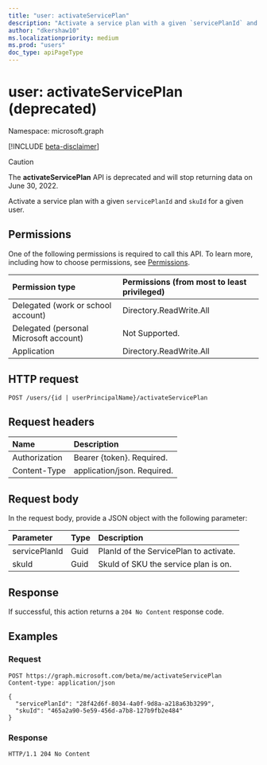 ```yaml
---
title: "user: activateServicePlan"
description: "Activate a service plan with a given `servicePlanId` and `skuId` for a given user."
author: "dkershaw10"
ms.localizationpriority: medium
ms.prod: "users"
doc_type: apiPageType
---
```


# user: activateServicePlan (deprecated)

Namespace: microsoft.graph

[!INCLUDE [beta-disclaimer](../../includes/beta-disclaimer.md)]

> [!CAUTION]
> The **activateServicePlan** API is deprecated and will stop returning data on June 30, 2022.

Activate a service plan with a given `servicePlanId` and `skuId` for a given user.

## Permissions

One of the following permissions is required to call this API. To learn more, including how to choose permissions, see [Permissions](/graph/permissions-reference).

|Permission type|Permissions (from most to least privileged)|
| :--- | :--- |
| Delegated (work or school account) | Directory.ReadWrite.All |
| Delegated (personal Microsoft account) | Not Supported. |
| Application | Directory.ReadWrite.All |

## HTTP request

<!-- {
  "blockType": "ignored"
}
-->

``` http
POST /users/{id | userPrincipalName}/activateServicePlan
```

## Request headers

| Name | Description |
| :--- | :--- |
| Authorization | Bearer {token}. Required. |
| Content-Type | application/json. Required. |

## Request body

In the request body, provide a JSON object with the following parameter:

| Parameter | Type | Description |
| :--- | :--- | :--- |
| servicePlanId | Guid | PlanId of the ServicePlan to activate. |
| skuId | Guid | SkuId of SKU the service plan is on. |

## Response

If successful, this action returns a `204 No Content` response code.

## Examples

### Request


<!-- {
  "blockType": "request",
  "name": "user_activateserviceplan"
}
-->

``` http
POST https://graph.microsoft.com/beta/me/activateServicePlan
Content-type: application/json

{
  "servicePlanId": "28f42d6f-8034-4a0f-9d8a-a218a63b3299",
  "skuId": "465a2a90-5e59-456d-a7b8-127b9fb2e484"
}
```
### Response


<!-- {
  "blockType": "response",
  "truncated": true
}
-->

``` http
HTTP/1.1 204 No Content
```
